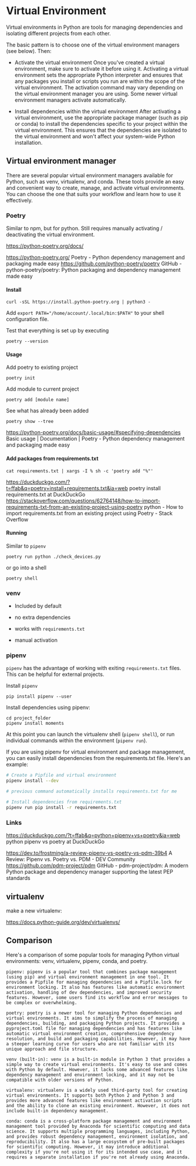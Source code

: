 # Virtual Environment

Virtual environments in Python are tools for managing dependencies and isolating different projects from each other. 

The basic pattern is to choose one of the virtual environment managers (see below). Then: 

  - Activate the virtual environment
    Once you've created a virtual environment, make sure to activate it before using it. Activating a virtual environment sets the appropriate Python interpreter and ensures that any packages you install or scripts you run are within the scope of the virtual environment. The activation command may vary depending on the virtual environment manager you are using. Some newer virtual environment managers activate automatically. 

  - Install dependencies within the virtual environment 
    After activating a virtual environment, use the appropriate package manager (such as pip or conda) to install the dependencies specific to your project within the virtual environment. This ensures that the dependencies are isolated to the virtual environment and won't affect your system-wide Python installation.


## Virtual environment manager

There are several popular virtual environment managers available for Python, such as venv, virtualenv, and conda. These tools provide an easy and convenient way to create, manage, and activate virtual environments. You can choose the one that suits your workflow and learn how to use it effectively.

### Poetry

Similar to npm, but for python. Still requires manually activating / deactivating the virtual environment. 

https://python-poetry.org/docs/

https://python-poetry.org/
Poetry - Python dependency management and packaging made easy
https://github.com/python-poetry/poetry
GitHub - python-poetry/poetry: Python packaging and dependency management made easy


#### Install

```
curl -sSL https://install.python-poetry.org | python3 -
```

Add `export PATH="/home/account/.local/bin:$PATH"` to your shell configuration file.

Test that everything is set up by executing

```
poetry --version
```


#### Usage

Add poetry to existing project

```
poetry init
```

Add module to current project

```
poetry add [module name]
```

See what has already been added

```
poetry show --tree
```

https://python-poetry.org/docs/basic-usage/#specifying-dependencies
Basic usage | Documentation | Poetry - Python dependency management and packaging made easy


#### Add packages from requirements.txt

```
cat requirements.txt | xargs -I % sh -c 'poetry add "%"'
```

https://duckduckgo.com/?t=ffab&q=poetry+install+requirements.txt&ia=web
poetry install requirements.txt at DuckDuckGo
https://stackoverflow.com/questions/62764148/how-to-import-requirements-txt-from-an-existing-project-using-poetry
python - How to import requirements.txt from an existing project using Poetry - Stack Overflow

#### Running

Similar to `pipenv`

```
poetry run python ./check_devices.py 
```

or go into a shell

```
poetry shell
```




### venv

- Included by default  
- no extra dependencies  
- works with `requirements.txt`  

- manual activation  

### pipenv

`pipenv` has the advantage of working with exiting `requirements.txt` files. This can be helpful for external projects. 

Install `pipenv`

```
pip install pipenv --user
```

Install dependencies using pipenv:

```
cd project_folder
pipenv install moments
```

At this point you can launch the virtualenv shell (`pipenv shell`), or run individual commands within the environment (`pipenv run`). 

If you are using pipenv for virtual environment and package management, you can easily install dependencies from the requirements.txt file. Here's an example:

```sh
# Create a Pipfile and virtual environment
pipenv install --dev

# previous command automatically installs requirements.txt for me

# Install dependencies from requirements.txt
pipenv run pip install -r requirements.txt
```




### Links

https://duckduckgo.com/?t=ffab&q=python+pipenv+vs+poetry&ia=web
python pipenv vs poetry at DuckDuckGo

https://dev.to/frostming/a-review-pipenv-vs-poetry-vs-pdm-39b4
A Review: Pipenv vs. Poetry vs. PDM - DEV Community
https://github.com/pdm-project/pdm
GitHub - pdm-project/pdm: A modern Python package and dependency manager supporting the latest PEP standards



## virtualenv

make a new virtualenv:

https://docs.python-guide.org/dev/virtualenvs/


## Comparison

Here's a comparison of some popular tools for managing Python virtual environments: venv, virtualenv, pipenv, conda, and poetry.

    pipenv: pipenv is a popular tool that combines package management (using pip) and virtual environment management in one tool. It provides a Pipfile for managing dependencies and a Pipfile.lock for environment locking. It also has features like automatic environment activation, handling of dev dependencies, and improved security features. However, some users find its workflow and error messages to be complex or overwhelming.

    poetry: poetry is a newer tool for managing Python dependencies and virtual environments. It aims to simplify the process of managing dependencies, building, and packaging Python projects. It provides a pyproject.toml file for managing dependencies and has features like automatic virtual environment creation, comprehensive dependency resolution, and build and packaging capabilities. However, it may have a steeper learning curve for users who are not familiar with its unique approach and file structure.

    venv (built-in): venv is a built-in module in Python 3 that provides a simple way to create virtual environments. It's easy to use and comes with Python by default. However, it lacks some advanced features like dependency management and environment locking, and it may not be compatible with older versions of Python.

    virtualenv: virtualenv is a widely used third-party tool for creating virtual environments. It supports both Python 2 and Python 3 and provides more advanced features like environment activation scripts and the ability to clone an existing environment. However, it does not include built-in dependency management.

    conda: conda is a cross-platform package management and environment management tool provided by Anaconda for scientific computing and data science. It supports multiple programming languages, including Python, and provides robust dependency management, environment isolation, and reproducibility. It also has a large ecosystem of pre-built packages for scientific computing. However, it may introduce additional complexity if you're not using it for its intended use case, and it requires a separate installation if you're not already using Anaconda.

